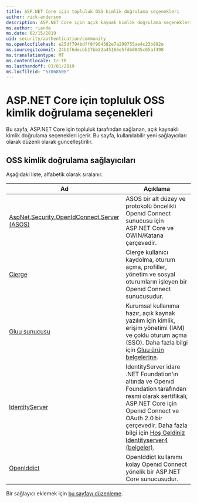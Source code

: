 ```yaml
---
title: ASP.NET Core için topluluk OSS kimlik doğrulama seçenekleri
author: rick-anderson
description: ASP.NET Core için açık kaynak kimlik doğrulama seçenekleri keşfedin.
ms.author: riande
ms.date: 02/15/2019
uid: security/authentication/community
ms.openlocfilehash: e25df794bdff8f904382e7a299755ae4c23b892e
ms.sourcegitcommit: 24b1f6decbb17bb22a45166e5fdb0845c65af498
ms.translationtype: MT
ms.contentlocale: tr-TR
ms.lasthandoff: 03/01/2019
ms.locfileid: "57068508"
---
```

# <a name="community-oss-authentication-options-for-aspnet-core"></a>ASP.NET Core için topluluk OSS kimlik doğrulama seçenekleri

Bu sayfa, ASP.NET Core için topluluk tarafından sağlanan, açık kaynaklı kimlik doğrulama seçenekleri içerir. Bu sayfa, kullanılabilir yeni sağlayıcıları olarak düzenli olarak güncelleştirilir.

## <a name="oss-authentication-providers"></a>OSS kimlik doğrulama sağlayıcıları

Aşağıdaki liste, alfabetik olarak sıralanır.

| Ad | Açıklama |
| ---- | ----------- |
| [AspNet.Security.OpenIdConnect.Server (ASOS)](https://github.com/aspnet-contrib/AspNet.Security.OpenIdConnect.Server) | ASOS bir alt düzey ve protokolü öncelikli Openıd Connect sunucusu için ASP.NET Core ve OWIN/Katana çerçevedir. |
| [Cierge](https://github.com/pwdless/Cierge) | Cierge kullanıcı kaydolma, oturum açma, profiller, yönetim ve sosyal oturumların işleyen bir Openıd Connect sunucusudur. |
| [Gluu sunucusu](https://gluu.org/) | Kurumsal kullanıma hazır, açık kaynak yazılım için kimlik, erişim yönetimi (IAM) ve çoklu oturum açma (SSO). Daha fazla bilgi için [Gluu ürün belgelerine](https://gluu.org/docs/). |
| [IdentityServer](https://identityserver.io/) | IdentityServer idare .NET Foundation'ın altında ve Openıd Foundation tarafından resmi olarak sertifikalı, ASP.NET Core için Openıd Connect ve OAuth 2.0 bir çerçevedir. Daha fazla bilgi için [Hoş Geldiniz Identityserver4 (belgeler)](https://identityserver4.readthedocs.io/en/latest/). |
| [OpenIddict](https://github.com/openiddict/openiddict-core) | OpenIddict kullanımı kolay Openıd Connect yönelik bir ASP.NET Core sunucusudur. |

Bir sağlayıcı eklemek için [bu sayfayı düzenleme](https://github.com/login?return_to=https%3A%2F%2Fgithub.com%2Faspnet%2FDocs%2Fedit%2Fmaster%2Faspnetcore%2Fsecurity%2Fauthentication%2Fcommunity.md).
